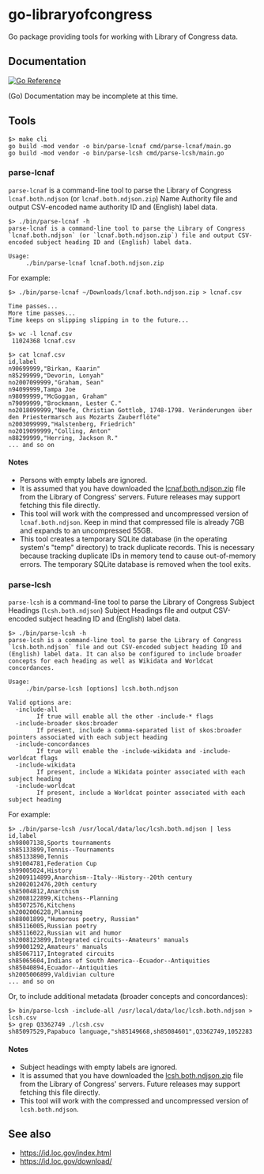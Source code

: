 # go-libraryofcongress

Go package providing tools for working with Library of Congress data.

## Documentation

[![Go Reference](https://pkg.go.dev/badge/github.com/sfomuseum/go-libraryofcongress.svg)](https://pkg.go.dev/github.com/sfomuseum/go-libraryofcongress)

(Go) Documentation may be incomplete at this time.

## Tools

```
$> make cli
go build -mod vendor -o bin/parse-lcnaf cmd/parse-lcnaf/main.go
go build -mod vendor -o bin/parse-lcsh cmd/parse-lcsh/main.go
```

### parse-lcnaf

`parse-lcnaf` is a command-line tool to parse the Library of Congress `lcnaf.both.ndjson` (or `lcnaf.both.ndjson.zip`) Name Authority file and output CSV-encoded name authority ID and (English) label data.

```
$> ./bin/parse-lcnaf -h
parse-lcnaf is a command-line tool to parse the Library of Congress `lcnaf.both.ndjson` (or `lcnaf.both.ndjson.zip`) file and output CSV-encoded subject heading ID and (English) label data.

Usage:
	 ./bin/parse-lcnaf lcnaf.both.ndjson.zip
```

For example:

```
$> ./bin/parse-lcnaf ~/Downloads/lcnaf.both.ndjson.zip > lcnaf.csv

Time passes...
More time passes...
Time keeps on slipping slipping in to the future...

$> wc -l lcnaf.csv
 11024368 lcnaf.csv

$> cat lcnaf.csv
id,label
n90699999,"Birkan, Kaarin"
n85299999,"Devorin, Lonyah"
no2007099999,"Graham, Sean"
n94099999,Tampa Joe
n98099999,"McGoggan, Graham"
n79099999,"Brockmann, Lester C."
no2018099999,"Neefe, Christian Gottlob, 1748-1798. Veränderungen über den Priestermarsch aus Mozarts Zauberflöte"
n2003099999,"Halstenberg, Friedrich"
no2019099999,"Colling, Anton"
n88299999,"Herring, Jackson R."
... and so on
```

#### Notes

* Persons with empty labels are ignored.
* It is assumed that you have downloaded the [lcnaf.both.ndjson.zip](https://id.loc.gov/download) file from the Library of Congress' servers. Future releases may support fetching this file directly.
* This tool will work with the compressed and uncompressed version of `lcnaf.both.ndjson`. Keep in mind that compressed file is already 7GB and expands to an uncompressed 55GB.
* This tool creates a temporary SQLite database (in the operating system's "temp" directory) to track duplicate records. This is necessary because tracking duplicate IDs in memory tend to cause out-of-memory errors. The temporary SQLite database is removed when the tool exits.

### parse-lcsh

`parse-lcsh` is a command-line tool to parse the Library of Congress Subject Headings (`lcsh.both.ndjson`) Subject Headings file and output CSV-encoded subject heading ID and (English) label data.

```
$> ./bin/parse-lcsh -h
parse-lcsh is a command-line tool to parse the Library of Congress `lcsh.both.ndjson` file and out CSV-encoded subject heading ID and (English) label data. It can also be configured to include broader concepts for each heading as well as Wikidata and Worldcat concordances.

Usage:
	 ./bin/parse-lcsh [options] lcsh.both.ndjson

Valid options are:
  -include-all
    	If true will enable all the other -include-* flags
  -include-broader skos:broader
    	If present, include a comma-separated list of skos:broader pointers associated with each subject heading
  -include-concordances
    	If true will enable the -include-wikidata and -include-worldcat flags
  -include-wikidata
    	If present, include a Wikidata pointer associated with each subject heading
  -include-worldcat
    	If present, include a Worldcat pointer associated with each subject heading
```

For example:

```
$> ./bin/parse-lcsh /usr/local/data/loc/lcsh.both.ndjson | less
id,label
sh98007138,Sports tournaments
sh85133899,Tennis--Tournaments
sh85133890,Tennis
sh91004781,Federation Cup
sh99005024,History
sh2009114899,Anarchism--Italy--History--20th century
sh2002012476,20th century
sh85004812,Anarchism
sh2008122899,Kitchens--Planning
sh85072576,Kitchens
sh2002006228,Planning
sh88001899,"Humorous poetry, Russian"
sh85116005,Russian poetry
sh85116022,Russian wit and humor
sh2008123899,Integrated circuits--Amateurs' manuals
sh99001292,Amateurs' manuals
sh85067117,Integrated circuits
sh85065604,Indians of South America--Ecuador--Antiquities
sh85040894,Ecuador--Antiquities
sh2005006899,Valdivian culture
... and so on
```

Or, to include additional metadata (broader concepts and concordances):

```
$> bin/parse-lcsh -include-all /usr/local/data/loc/lcsh.both.ndjson > lcsh.csv
$> grep Q3362749 ./lcsh.csv
sh85097529,Papabuco language,"sh85149668,sh85084601",Q3362749,1052283
```

#### Notes

* Subject headings with empty labels are ignored.
* It is assumed that you have downloaded the [lcsh.both.ndjson.zip](https://id.loc.gov/download) file from the Library of Congress' servers. Future releases may support fetching this file directly.
* This tool will work with the compressed and uncompressed version of `lcsh.both.ndjson`.

## See also

* https://id.loc.gov/index.html
* https://id.loc.gov/download/
